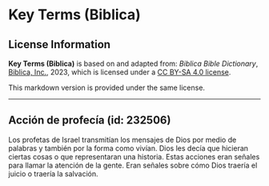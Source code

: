 # Key Terms (Biblica)

## License Information

**Key Terms (Biblica)** is based on and adapted from: _Biblica Bible Dictionary_, [Biblica, Inc.](https://www.biblica.com/), 2023, which is licensed under a [CC BY-SA 4.0 license](https://creativecommons.org/licenses/by-sa/4.0/legalcode.en).

This markdown version is provided under the same license.



--------------------------------

## Acción de profecía (id: 232506)

Los profetas de Israel transmitían los mensajes de Dios por medio de palabras y también por la forma como vivían. Dios les decía que hicieran ciertas cosas o que representaran una historia. Estas acciones eran señales para llamar la atención de la gente. Eran señales sobre cómo Dios traería el juicio o traería la salvación.


